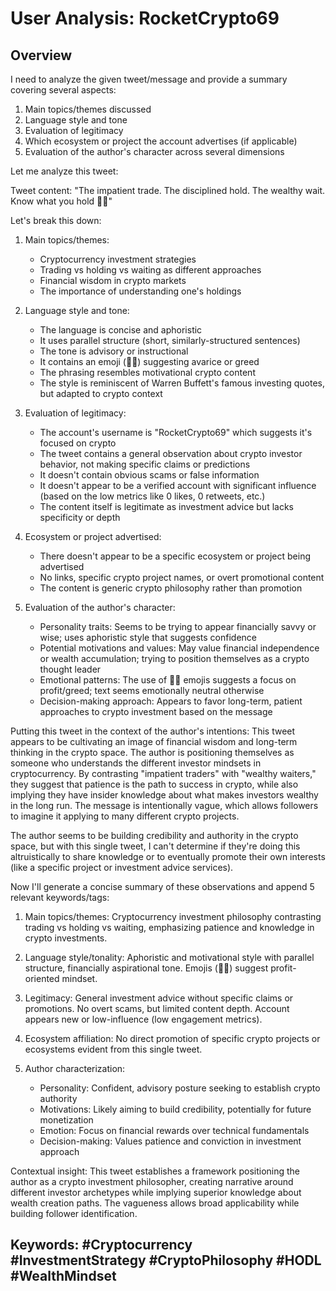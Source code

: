 # User Analysis: RocketCrypto69

## Overview

<think>
I need to analyze the given tweet/message and provide a summary covering several aspects:

1. Main topics/themes discussed
2. Language style and tone
3. Evaluation of legitimacy
4. Which ecosystem or project the account advertises (if applicable)
5. Evaluation of the author's character across several dimensions

Let me analyze this tweet:

Tweet content:
"The impatient trade. The disciplined hold. The wealthy wait.  
Know what you hold 🤑🤑"

Let's break this down:

1. Main topics/themes:
   - Cryptocurrency investment strategies
   - Trading vs holding vs waiting as different approaches
   - Financial wisdom in crypto markets
   - The importance of understanding one's holdings

2. Language style and tone:
   - The language is concise and aphoristic
   - It uses parallel structure (short, similarly-structured sentences)
   - The tone is advisory or instructional
   - It contains an emoji (🤑🤑) suggesting avarice or greed
   - The phrasing resembles motivational crypto content
   - The style is reminiscent of Warren Buffett's famous investing quotes, but adapted to crypto context

3. Evaluation of legitimacy:
   - The account's username is "RocketCrypto69" which suggests it's focused on crypto
   - The tweet contains a general observation about crypto investor behavior, not making specific claims or predictions
   - It doesn't contain obvious scams or false information
   - It doesn't appear to be a verified account with significant influence (based on the low metrics like 0 likes, 0 retweets, etc.)
   - The content itself is legitimate as investment advice but lacks specificity or depth

4. Ecosystem or project advertised:
   - There doesn't appear to be a specific ecosystem or project being advertised
   - No links, specific crypto project names, or overt promotional content
   - The content is generic crypto philosophy rather than promotion

5. Evaluation of the author's character:
   - Personality traits: Seems to be trying to appear financially savvy or wise; uses aphoristic style that suggests confidence
   - Potential motivations and values: May value financial independence or wealth accumulation; trying to position themselves as a crypto thought leader
   - Emotional patterns: The use of 🤑🤑 emojis suggests a focus on profit/greed; text seems emotionally neutral otherwise
   - Decision-making approach: Appears to favor long-term, patient approaches to crypto investment based on the message

Putting this tweet in the context of the author's intentions:
This tweet appears to be cultivating an image of financial wisdom and long-term thinking in the crypto space. The author is positioning themselves as someone who understands the different investor mindsets in cryptocurrency. By contrasting "impatient traders" with "wealthy waiters," they suggest that patience is the path to success in crypto, while also implying they have insider knowledge about what makes investors wealthy in the long run. The message is intentionally vague, which allows followers to imagine it applying to many different crypto projects.

The author seems to be building credibility and authority in the crypto space, but with this single tweet, I can't determine if they're doing this altruistically to share knowledge or to eventually promote their own interests (like a specific project or investment advice services).

Now I'll generate a concise summary of these observations and append 5 relevant keywords/tags:
</think>

1. Main topics/themes: Cryptocurrency investment philosophy contrasting trading vs holding vs waiting, emphasizing patience and knowledge in crypto investments.

2. Language style/tonality: Aphoristic and motivational style with parallel structure, financially aspirational tone. Emojis (🤑🤑) suggest profit-oriented mindset.

3. Legitimacy: General investment advice without specific claims or promotions. No overt scams, but limited content depth. Account appears new or low-influence (low engagement metrics).

4. Ecosystem affiliation: No direct promotion of specific crypto projects or ecosystems evident from this single tweet.

5. Author characterization:
   - Personality: Confident, advisory posture seeking to establish crypto authority
   - Motivations: Likely aiming to build credibility, potentially for future monetization
   - Emotion: Focus on financial rewards over technical fundamentals
   - Decision-making: Values patience and conviction in investment approach

Contextual insight: This tweet establishes a framework positioning the author as a crypto investment philosopher, creating narrative around different investor archetypes while implying superior knowledge about wealth creation paths. The vagueness allows broad applicability while building follower identification.

Keywords: #Cryptocurrency #InvestmentStrategy #CryptoPhilosophy #HODL #WealthMindset
---
